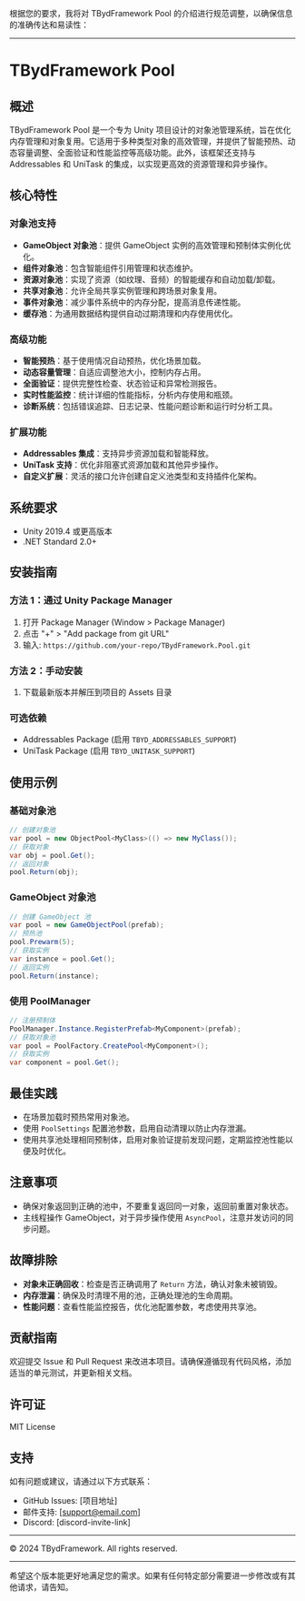 根据您的要求，我将对 TBydFramework Pool 的介绍进行规范调整，以确保信息的准确传达和易读性：

---

# TBydFramework Pool

## 概述
TBydFramework Pool 是一个专为 Unity 项目设计的对象池管理系统，旨在优化内存管理和对象复用。它适用于多种类型对象的高效管理，并提供了智能预热、动态容量调整、全面验证和性能监控等高级功能。此外，该框架还支持与 Addressables 和 UniTask 的集成，以实现更高效的资源管理和异步操作。

## 核心特性

### 对象池支持
- **GameObject 对象池**：提供 GameObject 实例的高效管理和预制体实例化优化。
- **组件对象池**：包含智能组件引用管理和状态维护。
- **资源对象池**：实现了资源（如纹理、音频）的智能缓存和自动加载/卸载。
- **共享对象池**：允许全局共享实例管理和跨场景对象复用。
- **事件对象池**：减少事件系统中的内存分配，提高消息传递性能。
- **缓存池**：为通用数据结构提供自动过期清理和内存使用优化。

### 高级功能
- **智能预热**：基于使用情况自动预热，优化场景加载。
- **动态容量管理**：自适应调整池大小，控制内存占用。
- **全面验证**：提供完整性检查、状态验证和异常检测报告。
- **实时性能监控**：统计详细的性能指标，分析内存使用和瓶颈。
- **诊断系统**：包括错误追踪、日志记录、性能问题诊断和运行时分析工具。

### 扩展功能
- **Addressables 集成**：支持异步资源加载和智能释放。
- **UniTask 支持**：优化非阻塞式资源加载和其他异步操作。
- **自定义扩展**：灵活的接口允许创建自定义池类型和支持插件化架构。

## 系统要求
- Unity 2019.4 或更高版本
- .NET Standard 2.0+

## 安装指南

### 方法 1：通过 Unity Package Manager
1. 打开 Package Manager (Window > Package Manager)
2. 点击 "+" > "Add package from git URL"
3. 输入: `https://github.com/your-repo/TBydFramework.Pool.git`

### 方法 2：手动安装
1. 下载最新版本并解压到项目的 Assets 目录

### 可选依赖
- Addressables Package (启用 `TBYD_ADDRESSABLES_SUPPORT`)
- UniTask Package (启用 `TBYD_UNITASK_SUPPORT`)

## 使用示例

### 基础对象池
```csharp
// 创建对象池
var pool = new ObjectPool<MyClass>(() => new MyClass());
// 获取对象
var obj = pool.Get();
// 返回对象
pool.Return(obj);
```

### GameObject 对象池
```csharp
// 创建 GameObject 池
var pool = new GameObjectPool(prefab);
// 预热池
pool.Prewarm(5);
// 获取实例
var instance = pool.Get();
// 返回实例
pool.Return(instance);
```

### 使用 PoolManager
```csharp
// 注册预制体
PoolManager.Instance.RegisterPrefab<MyComponent>(prefab);
// 获取对象池
var pool = PoolFactory.CreatePool<MyComponent>();
// 获取实例
var component = pool.Get();
```

## 最佳实践
- 在场景加载时预热常用对象池。
- 使用 `PoolSettings` 配置池参数，启用自动清理以防止内存泄漏。
- 使用共享池处理相同预制体，启用对象验证提前发现问题，定期监控池性能以便及时优化。

## 注意事项
- 确保对象返回到正确的池中，不要重复返回同一对象，返回前重置对象状态。
- 主线程操作 GameObject，对于异步操作使用 `AsyncPool`，注意并发访问的同步问题。

## 故障排除
- **对象未正确回收**：检查是否正确调用了 `Return` 方法，确认对象未被销毁。
- **内存泄漏**：确保及时清理不用的池，正确处理池的生命周期。
- **性能问题**：查看性能监控报告，优化池配置参数，考虑使用共享池。

## 贡献指南
欢迎提交 Issue 和 Pull Request 来改进本项目。请确保遵循现有代码风格，添加适当的单元测试，并更新相关文档。

## 许可证
MIT License

## 支持
如有问题或建议，请通过以下方式联系：
- GitHub Issues: [项目地址]
- 邮件支持: [support@email.com]
- Discord: [discord-invite-link]

---
© 2024 TBydFramework. All rights reserved.

---

希望这个版本能更好地满足您的需求。如果有任何特定部分需要进一步修改或有其他请求，请告知。